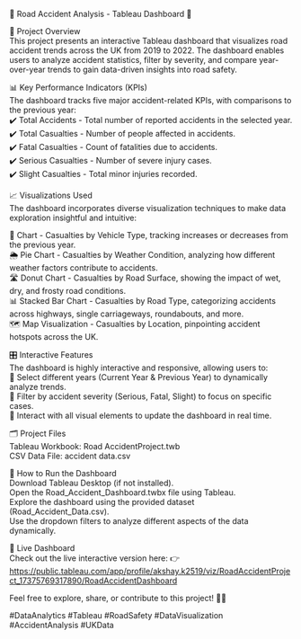 🚦 Road Accident Analysis - Tableau Dashboard 🚦 <br>

📌 Project Overview <br>
This project presents an interactive Tableau dashboard that visualizes road accident trends across the UK from 2019 to 2022. The dashboard enables users to analyze accident statistics, filter by severity, and compare year-over-year trends to gain data-driven insights into road safety.<br>

📊 Key Performance Indicators (KPIs)<br>
The dashboard tracks five major accident-related KPIs, with comparisons to the previous year:<br>
✔️ Total Accidents - Total number of reported accidents in the selected year.<br>
✔️ Total Casualties - Number of people affected in accidents.<br>
✔️ Fatal Casualties - Count of fatalities due to accidents.<br>
✔️ Serious Casualties - Number of severe injury cases.<br>
✔️ Slight Casualties - Total minor injuries recorded.<br>

📈 Visualizations Used<br>
The dashboard incorporates diverse visualization techniques to make data exploration insightful and intuitive:<br>

🚗 Chart - Casualties by Vehicle Type, tracking increases or decreases from the previous year.<br>
🌦️ Pie Chart - Casualties by Weather Condition, analyzing how different weather factors contribute to accidents.<br>
🛣️ Donut Chart - Casualties by Road Surface, showing the impact of wet, dry, and frosty road conditions.<br>
📊 Stacked Bar Chart - Casualties by Road Type, categorizing accidents across highways, single carriageways, roundabouts, and more.<br>
🗺️ Map Visualization - Casualties by Location, pinpointing accident hotspots across the UK.<br>

🎛️ Interactive Features<br>
The dashboard is highly interactive and responsive, allowing users to:<br>
🔹 Select different years (Current Year & Previous Year) to dynamically analyze trends.<br>
🔹 Filter by accident severity (Serious, Fatal, Slight) to focus on specific cases.<br>
🔹 Interact with all visual elements to update the dashboard in real time.<br>

🗂️ Project Files<br>
Tableau Workbook: Road AccidentProject.twb<br>
CSV Data File: accident data.csv<br>

📝 How to Run the Dashboard<br>
Download Tableau Desktop (if not installed).<br>
Open the Road_Accident_Dashboard.twbx file using Tableau.<br>
Explore the dashboard using the provided dataset (Road_Accident_Data.csv).<br>
Use the dropdown filters to analyze different aspects of the data dynamically.<br>

📢 Live Dashboard<br>
Check out the live interactive version here: 👉 https://public.tableau.com/app/profile/akshay.k2519/viz/RoadAccidentProject_17375769317890/RoadAccidentDashboard

Feel free to explore, share, or contribute to this project! 🚗💡 <br>

#DataAnalytics #Tableau #RoadSafety #DataVisualization #AccidentAnalysis #UKData









